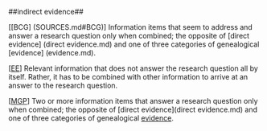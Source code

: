 ##indirect evidence##

\[[BCG] (SOURCES.md#BCG)\] Information items that seem to address and answer a research question only when combined; the opposite of [direct evidence] (direct evidence.md) and one of three categories of genealogical [evidence] (evidence.md).

\[[EE](SOURCES.md#EE)\]  Relevant information that does not answer the research question all by itself. Rather, it has to be combined with other information to arrive at an answer to the research question.

\[[MGP](SOURCES.md#MGP)\] Two or more information items that answer a research question only when combined; the opposite of [direct evidence](direct evidence.md) and one of three categories of genealogical [evidence](evidence.md).
